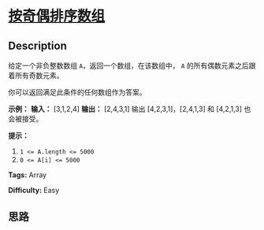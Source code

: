 # [按奇偶排序数组][title]

## Description

给定一个非负整数数组 `A`，返回一个数组，在该数组中， `A` 的所有偶数元素之后跟着所有奇数元素。

你可以返回满足此条件的任何数组作为答案。



**示例：**
            **输入：** [3,1,2,4]    **输出：** [2,4,3,1]    输出 [4,2,3,1]，[2,4,1,3] 和 [4,2,1,3] 也会被接受。    



**提示：**

  1. `1 <= A.length <= 5000`
  2. `0 <= A[i] <= 5000`


**Tags:** Array

**Difficulty:** Easy

## 思路

[title]: https://leetcode-cn.com/problems/sort-array-by-parity
